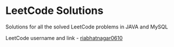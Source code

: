 # LeetCode Solutions

Solutions for all the solved LeetCode problems in JAVA and MySQL

LeetCode username and link - [riabhatnagar0610](https://leetcode.com/riabhatnagar0610/)
